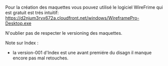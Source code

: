 Pour la création des maquettes vous pouvez utilisé le logiciel WireFrime qui est gratuit est trés intuitif:
https://d2njum3rvx672a.cloudfront.net/windows/WireframePro-Desktop.exe

N'oublier pas de respecter le versioning des maquettes. 

  Note sur Index :
  - la version-001 d'Index est une avant premiére du disagn il manque encore pas mal retouches.

